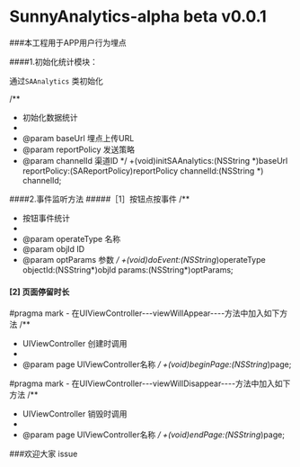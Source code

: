 # SunnyAnalytics-alpha beta v0.0.1

###本工程用于APP用户行为埋点

####1.初始化统计模块：

通过`SAAnalytics`
类初始化

/**
 *  初始化数据统计
 *
 *  @param baseUrl      埋点上传URL
 *  @param reportPolicy 发送策略
 *  @param channelId    渠道ID
 */
+(void)initSAAnalytics:(NSString *)baseUrl  reportPolicy:(SAReportPolicy)reportPolicy channelId:(NSString *) channelId;


####2.事件监听方法
#####［1］按钮点按事件
/**
 *  按钮事件统计
 *
 *  @param operateType 名称
 *  @param objId       ID
 *  @param optParams   参数
 */
+(void)doEvent:(NSString*)operateType objectId:(NSString*)objId params:(NSString*)optParams;


#### [2] 页面停留时长
 #pragma mark - 在UIViewController---viewWillAppear----方法中加入如下方法
/**
 *  UIViewController 创建时调用
 *
 *  @param page UIViewController名称
 */
+(void)beginPage:(NSString*)page;


 #pragma mark - 在UIViewController---viewWillDisappear----方法中加入如下方法
/**
 *  UIViewController 销毁时调用
 *
 *  @param page UIViewController名称
 */
+(void)endPage:(NSString*)page;


###欢迎大家 issue


